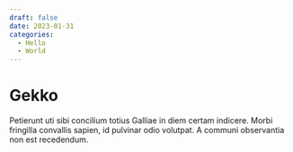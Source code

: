 ```yaml
---
draft: false 
date: 2023-01-31 
categories:
  - Hello
  - World
---
```


# Gekko

Petierunt uti sibi concilium totius Galliae in diem certam indicere. Morbi fringilla convallis sapien, id pulvinar odio volutpat. A communi observantia non est recedendum.
